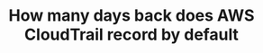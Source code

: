 ---
layout: all-exams
title: "How many days back does AWS CloudTrail record by default"
blurb: "AWS CloudTrail records 90 days worth of events. To keep events for longer than 90 days, set up an S3 bucket to permanently record the data."
quid: 41
---